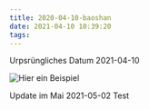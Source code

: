 ```yaml
---
title: 2020-04-10-baoshan
date: 2021-04-10 10:39:20
tags:
---
```


Urpsrüngliches Datum 2021-04-10

![Hier ein Beispiel](puerh-test.jpeg)

Update im Mai 2021-05-02
Test